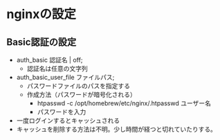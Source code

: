 # nginxの設定

## Basic認証の設定
* auth_basic 認証名 | off;
    * 認証名は任意の文字列
* auth_basic_user_file ファイルパス;
    * パスワードファイルのパスを指定する
    * 作成方法（パスワードが暗号化される）
        * htpasswd -c /opt/homebrew/etc/nginx/.htpasswd ユーザー名
        * パスワードを入力
* 一度ログインするとキャッシュされる
* キャッシュを削除する方法は不明。少し時間が経つと切れていたりする。

## 

